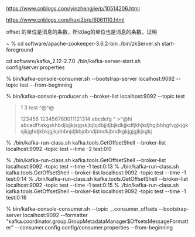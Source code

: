 https://www.cnblogs.com/yinzhengjie/p/10514206.html

https://www.cnblogs.com/huxi2b/p/6061110.html

offset 的单位是消息的条数，所以lag的单位也是消息的条数，证明


 ~ % cd software/apache-zookeeper-3.6.2-bin
 ./bin/zkServer.sh start-foreground

cd software/kafka_2.12-2.7.0
./bin/kafka-server-start.sh config/server.properties


 % bin/kafka-console-consumer.sh --bootstrap-server localhost:9092 --topic test --from-beginning



 % bin/kafka-console-producer.sh --broker-list localhost:9092 --topic test
>1
>3
>test
>^@^@
>
>123456
>123456789011121314
abcdefg                                                ^ >^@hi
>abcedfhskgskhbdjbjjkjsjgskjbjbjdbjjdjbjkdkjjkdfjkhjkdjhgjbhhgfvgjkjgksjkjghdjkbkjgjkjdnbnjdjkbjdbndjbndkjbndkgkjgjgjkjsgkj


 % ./bin/kafka-run-class.sh kafka.tools.GetOffsetShell --broker-list  localhost:9092 -topic  test --time -2
test:0:0

% ./bin/kafka-run-class.sh kafka.tools.GetOffsetShell --broker-list  localhost:9092 -topic  test --time -1
test:0:13
% ./bin/kafka-run-class.sh kafka.tools.GetOffsetShell --broker-list  localhost:9092 -topic  test --time -1
test:0:14
% ./bin/kafka-run-class.sh kafka.tools.GetOffsetShell --broker-list  localhost:9092 -topic  test --time -1
test:0:15
% ./bin/kafka-run-class.sh kafka.tools.GetOffsetShell --broker-list  localhost:9092 -topic  test --time -1
test:0:16



% bin/kafka-console-consumer.sh --topic __consumer_offsets --bootstrap-server localhost:9092 --formatter "kafka.coordinator.group.GroupMetadataManager\$OffsetsMessageFormatter" --consumer.config config/consumer.properties  --from-beginning


